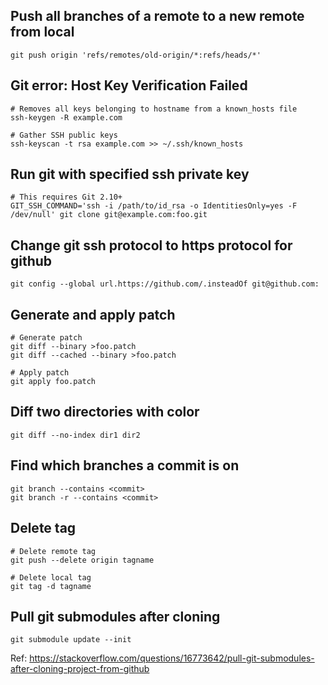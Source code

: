## Push all branches of a remote to a new remote from local

```
git push origin 'refs/remotes/old-origin/*:refs/heads/*'
```

## Git error: Host Key Verification Failed

```
# Removes all keys belonging to hostname from a known_hosts file
ssh-keygen -R example.com

# Gather SSH public keys
ssh-keyscan -t rsa example.com >> ~/.ssh/known_hosts
```

## Run git with specified ssh private key

```
# This requires Git 2.10+
GIT_SSH_COMMAND='ssh -i /path/to/id_rsa -o IdentitiesOnly=yes -F /dev/null' git clone git@example.com:foo.git
```

## Change git ssh protocol to https protocol for github

```
git config --global url.https://github.com/.insteadOf git@github.com:
```

## Generate and apply patch

```
# Generate patch
git diff --binary >foo.patch
git diff --cached --binary >foo.patch

# Apply patch
git apply foo.patch
```

## Diff two directories with color

```
git diff --no-index dir1 dir2
```

## Find which branches a commit is on

```
git branch --contains <commit>
git branch -r --contains <commit>
```

## Delete tag

```
# Delete remote tag
git push --delete origin tagname

# Delete local tag
git tag -d tagname
```

## Pull git submodules after cloning

```
git submodule update --init
```

Ref: https://stackoverflow.com/questions/16773642/pull-git-submodules-after-cloning-project-from-github
